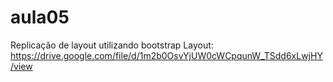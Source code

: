 # aula05
Replicação de layout utilizando bootstrap
Layout: https://drive.google.com/file/d/1m2b0OsvYjUW0cWCpqunW_TSdd6xLwjHY/view
